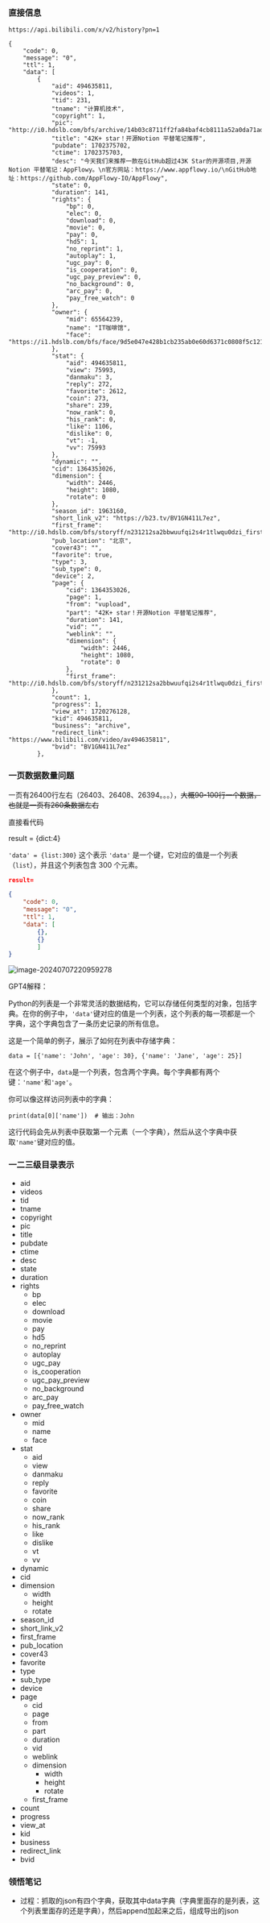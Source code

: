 ### 直接信息

`https://api.bilibili.com/x/v2/history?pn=1`

```
{
    "code": 0,
    "message": "0",
    "ttl": 1,
    "data": [
        {
            "aid": 494635811,
            "videos": 1,
            "tid": 231,
            "tname": "计算机技术",
            "copyright": 1,
            "pic": "http://i0.hdslb.com/bfs/archive/14b03c8711ff2fa84baf4cb8111a52a0da71ad6d.jpg",
            "title": "42K+ star！开源Notion 平替笔记推荐",
            "pubdate": 1702375702,
            "ctime": 1702375703,
            "desc": "今天我们来推荐一款在GitHub超过43K Star的开源项目,开源Notion 平替笔记：AppFlowy。\n官方网站：https://www.appflowy.io/\nGitHub地址：https://github.com/AppFlowy-IO/AppFlowy",
            "state": 0,
            "duration": 141,
            "rights": {
                "bp": 0,
                "elec": 0,
                "download": 0,
                "movie": 0,
                "pay": 0,
                "hd5": 1,
                "no_reprint": 1,
                "autoplay": 1,
                "ugc_pay": 0,
                "is_cooperation": 0,
                "ugc_pay_preview": 0,
                "no_background": 0,
                "arc_pay": 0,
                "pay_free_watch": 0
            },
            "owner": {
                "mid": 65564239,
                "name": "IT咖啡馆",
                "face": "https://i1.hdslb.com/bfs/face/9d5e047e428b1cb235ab0e60d6371c0808f5c121.jpg"
            },
            "stat": {
                "aid": 494635811,
                "view": 75993,
                "danmaku": 3,
                "reply": 272,
                "favorite": 2612,
                "coin": 273,
                "share": 239,
                "now_rank": 0,
                "his_rank": 0,
                "like": 1106,
                "dislike": 0,
                "vt": -1,
                "vv": 75993
            },
            "dynamic": "",
            "cid": 1364353026,
            "dimension": {
                "width": 2446,
                "height": 1080,
                "rotate": 0
            },
            "season_id": 1963160,
            "short_link_v2": "https://b23.tv/BV1GN411L7ez",
            "first_frame": "http://i0.hdslb.com/bfs/storyff/n231212sa2bbwuufqi2s4r1tlwqu0dzi_firsti.jpg",
            "pub_location": "北京",
            "cover43": "",
            "favorite": true,
            "type": 3,
            "sub_type": 0,
            "device": 2,
            "page": {
                "cid": 1364353026,
                "page": 1,
                "from": "vupload",
                "part": "42K+ star！开源Notion 平替笔记推荐",
                "duration": 141,
                "vid": "",
                "weblink": "",
                "dimension": {
                    "width": 2446,
                    "height": 1080,
                    "rotate": 0
                },
                "first_frame": "http://i0.hdslb.com/bfs/storyff/n231212sa2bbwuufqi2s4r1tlwqu0dzi_firsti.jpg"
            },
            "count": 1,
            "progress": 1,
            "view_at": 1720276128,
            "kid": 494635811,
            "business": "archive",
            "redirect_link": "https://www.bilibili.com/video/av494635811",
            "bvid": "BV1GN411L7ez"
        },
```

### 一页数据数量问题



一页有26400行左右（26403、26408、26394。。。），~~大概90-100行一个数据，也就是一页有260条数据左右~~



直接看代码

result = {dict:4}

`'data' = {list:300}` 这个表示 `'data'` 是一个键，它对应的值是一个列表（`list`），并且这个列表包含 300 个元素。

```json
result=

{
    "code": 0,
    "message": "0",
    "ttl": 1,
    "data": [
        {},
        {}
        ]
}
```

![image-20240707220959278](assets/image-20240707220959278.png)



GPT4解释：

Python的列表是一个非常灵活的数据结构，它可以存储任何类型的对象，包括字典。在你的例子中，`'data'`键对应的值是一个列表，这个列表的每一项都是一个字典，这个字典包含了一条历史记录的所有信息。

这是一个简单的例子，展示了如何在列表中存储字典：

```
data = [{'name': 'John', 'age': 30}, {'name': 'Jane', 'age': 25}]
```

在这个例子中，`data`是一个列表，包含两个字典。每个字典都有两个键：`'name'`和`'age'`。

你可以像这样访问列表中的字典：

```
print(data[0]['name'])  # 输出：John
```

这行代码会先从列表中获取第一个元素（一个字典），然后从这个字典中获取`'name'`键对应的值。

### 一二三级目录表示

* aid
* videos
* tid
* tname
* copyright
* pic
* title
* pubdate
* ctime
* desc
* state
* duration
* rights
  * bp
  * elec
  * download
  * movie
  * pay
  * hd5
  * no_reprint
  * autoplay
  * ugc_pay
  * is_cooperation
  * ugc_pay_preview
  * no_background
  * arc_pay
  * pay_free_watch
* owner
  * mid
  * name
  * face
* stat
  * aid
  * view
  * danmaku
  * reply
  * favorite
  * coin
  * share
  * now_rank
  * his_rank
  * like
  * dislike
  * vt
  * vv
* dynamic
* cid
* dimension
  * width
  * height
  * rotate
* season_id
* short_link_v2
* first_frame
* pub_location
* cover43
* favorite
* type
* sub_type
* device
* page
  * cid
  * page
  * from
  * part
  * duration
  * vid
  * weblink
  * dimension
    * width
    * height
    * rotate
  * first_frame
* count
* progress
* view_at
* kid
* business
* redirect_link
* bvid

### 领悟笔记

* 过程：抓取的json有四个字典，获取其中data字典（字典里面存的是列表，这个列表里面存的还是字典），然后append加起来之后，组成导出的json

  
